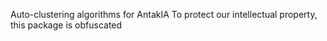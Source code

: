 Auto-clustering algorithms for AntakIA
To protect our intellectual property, this package is obfuscated